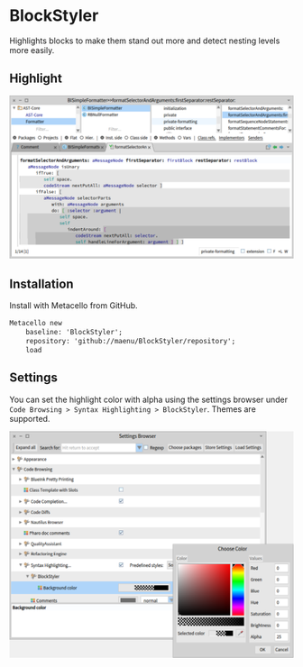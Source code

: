 # BlockStyler

Highlights blocks to make them stand out more and detect nesting levels more easily.

## Highlight

![Highlight](highlight.png)

## Installation

Install with Metacello from GitHub.

```smalltalk
Metacello new
	baseline: 'BlockStyler';
	repository: 'github://maenu/BlockStyler/repository';
	load
```

## Settings

You can set the highlight color with alpha using the settings browser under `Code Browsing > Syntax Highlighting > BlockStyler`.
Themes are supported.

![Settings](settings.png)
